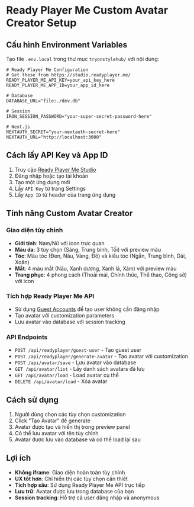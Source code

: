 # Ready Player Me Custom Avatar Creator Setup

## Cấu hình Environment Variables

Tạo file `.env.local` trong thư mục `tryonstylehub/` với nội dung:

```env
# Ready Player Me Configuration
# Get these from https://studio.readyplayer.me/
READY_PLAYER_ME_API_KEY=your_api_key_here
READY_PLAYER_ME_APP_ID=your_app_id_here

# Database
DATABASE_URL="file:./dev.db"

# Session
IRON_SESSION_PASSWORD="your-super-secret-password-here"

# Next.js
NEXTAUTH_SECRET="your-nextauth-secret-here"
NEXTAUTH_URL="http://localhost:3000"
```

## Cách lấy API Key và App ID

1. Truy cập [Ready Player Me Studio](https://studio.readyplayer.me/)
2. Đăng nhập hoặc tạo tài khoản
3. Tạo một ứng dụng mới
4. Lấy `API Key` từ trang Settings
5. Lấy `App ID` từ header của trang ứng dụng

## Tính năng Custom Avatar Creator

### Giao diện tùy chỉnh
- **Giới tính**: Nam/Nữ với icon trực quan
- **Màu da**: 3 tùy chọn (Sáng, Trung bình, Tối) với preview màu
- **Tóc**: Màu tóc (Đen, Nâu, Vàng, Đỏ) và kiểu tóc (Ngắn, Trung bình, Dài, Xoăn)
- **Mắt**: 4 màu mắt (Nâu, Xanh dương, Xanh lá, Xám) với preview màu
- **Trang phục**: 4 phong cách (Thoải mái, Chính thức, Thể thao, Công sở) với icon

### Tích hợp Ready Player Me API
- Sử dụng [Guest Accounts](https://docs.readyplayer.me/ready-player-me/integration-guides/web-and-native-integration/user-management/guest-accounts) để tạo user không cần đăng nhập
- Tạo avatar với customization parameters
- Lưu avatar vào database với session tracking

### API Endpoints
- `POST /api/readyplayer/guest-user` - Tạo guest user
- `POST /api/readyplayer/generate-avatar` - Tạo avatar với customization
- `POST /api/avatar/save` - Lưu avatar vào database
- `GET /api/avatar/list` - Lấy danh sách avatars đã lưu
- `GET /api/avatar/load` - Load avatar cụ thể
- `DELETE /api/avatar/load` - Xóa avatar

## Cách sử dụng

1. Người dùng chọn các tùy chọn customization
2. Click "Tạo Avatar" để generate
3. Avatar được tạo và hiển thị trong preview panel
4. Có thể lưu avatar với tên tùy chỉnh
5. Avatar được lưu vào database và có thể load lại sau

## Lợi ích

- **Không iframe**: Giao diện hoàn toàn tùy chỉnh
- **UX tốt hơn**: Chỉ hiển thị các tùy chọn cần thiết
- **Tích hợp sâu**: Sử dụng Ready Player Me API trực tiếp
- **Lưu trữ**: Avatar được lưu trong database của bạn
- **Session tracking**: Hỗ trợ cả user đăng nhập và anonymous
